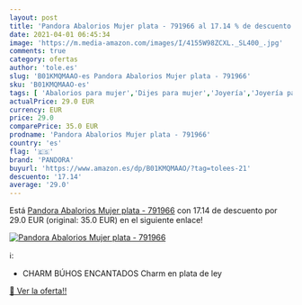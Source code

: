 ```yaml
---
layout: post
title: 'Pandora Abalorios Mujer plata - 791966 al 17.14 % de descuento'
date: 2021-04-01 06:45:34
image: 'https://m.media-amazon.com/images/I/4155W98ZCXL._SL400_.jpg'
comments: true
category: ofertas
author: 'tole.es'
slug: 'B01KMQMAAO-es Pandora Abalorios Mujer plata - 791966'
sku: 'B01KMQMAAO-es'
tags: [ 'Abalorios para mujer','Dijes para mujer','Joyería','Joyería para mujer','pandora', ]
actualPrice: 29.0 EUR
currency: EUR
price: 29.0
comparePrice: 35.0 EUR
prodname: 'Pandora Abalorios Mujer plata - 791966'
country: 'es'
flag: '🇪🇸'
brand: 'PANDORA'
buyurl: 'https://www.amazon.es/dp/B01KMQMAAO/?tag=tolees-21'
descuento: '17.14'
average: '29.0'
---
```


Está [Pandora Abalorios Mujer plata - 791966](https://www.amazon.es/dp/B01KMQMAAO/?tag=tolees-21) con 17.14 de descuento por 29.0 EUR (original: 35.0 EUR) en el siguiente enlace!

[![Pandora Abalorios Mujer plata - 791966](https://m.media-amazon.com/images/I/4155W98ZCXL._SL400_.jpg)](https://www.amazon.es/dp/B01KMQMAAO/?tag=tolees-21)

ℹ️:

- CHARM BÚHOS ENCANTADOS Charm en plata de ley

[🛒 Ver la oferta!!](https://www.amazon.es/dp/B01KMQMAAO/?tag=tolees-21)

